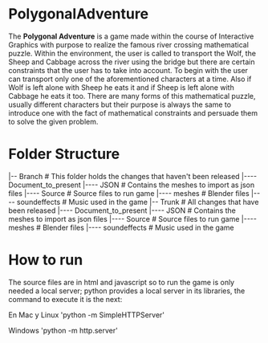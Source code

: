 # PolygonalAdventure
The **Polygonal Adventure** is a game made within the course of Interactive Graphics with purpose to realize the famous river crossing mathematical puzzle. Within the environment, the user is called to transport the Wolf, the Sheep and Cabbage across the river using the bridge but there are certain constraints that the user has to take into account. To begin with the user can transport only one of the aforementioned characters at a time. Also if Wolf is left alone with Sheep he eats it and if Sheep is left alone with Cabbage he eats it too. There are many forms of this mathematical puzzle, usually different characters but their purpose is always the same to introduce one with the fact of mathematical constraints and persuade them to solve the given problem.


# Folder Structure

|-- Branch 			# This folder holds the changes that haven't been released
|---- Document_to_present
|---- JSON			# Contains the meshes to import as json files
|---- Source			# Source files to run game
|---- meshes			# Blender files
|---- soundeffects		# Music used in the game
|-- Trunk			# All changes that have been released
|---- Document_to_present
|---- JSON			# Contains the meshes to import as json files
|---- Source			# Source files to run game
|---- meshes			# Blender files
|---- soundeffects		# Music used in the game

# How to run

The source files are in html and javascript so to run the game is only needed a local server; python provides a local server in its libraries, the command to execute it is the next:

En Mac y Linux
'python -m SimpleHTTPServer'

Windows
'python -m http.server'

